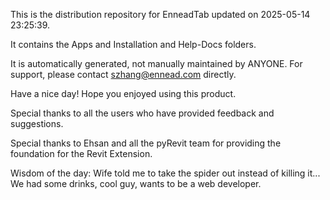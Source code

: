 This is the distribution repository for EnneadTab updated on 2025-05-14 23:25:39.

It contains the Apps and Installation and Help-Docs folders.

It is automatically generated, not manually maintained by ANYONE.
For support, please contact szhang@ennead.com directly.

Have a nice day! Hope you enjoyed using this product.

Special thanks to all the users who have provided feedback and suggestions.

Special thanks to Ehsan and all the pyRevit team for providing the foundation for the Revit Extension.



Wisdom of the day:
Wife told me to take the spider out instead of killing it... We had some drinks, cool guy, wants to be a web developer.
